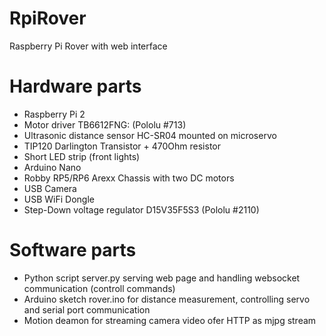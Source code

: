 # RpiRover
Raspberry Pi Rover with web interface

# Hardware parts

 - Raspberry Pi 2
 - Motor driver TB6612FNG: (Pololu #713)
 - Ultrasonic distance sensor HC-SR04 mounted on microservo
 - TIP120 Darlington Transistor + 470Ohm resistor 
 - Short LED strip (front lights)
 - Arduino Nano
 - Robby RP5/RP6 Arexx Chassis with two DC motors
 - USB Camera
 - USB WiFi Dongle
 - Step-Down voltage regulator D15V35F5S3 (Pololu #2110)

# Software parts

 - Python script server.py serving web page and handling websocket communication (controll commands)
 - Arduino sketch rover.ino for distance measurement, controlling servo and serial port communication
 - Motion deamon for streaming camera video ofer HTTP as mjpg stream
